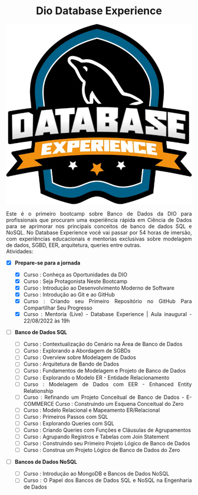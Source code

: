 <h1><center>Dio Database Experience</center></h1>

![](7df7e300-b035-4b09-a7ad-34d1cb18f9a6.png)

<div class Align = "justify"> Este é o primeiro bootcamp sobre Banco de Dados da DIO para profissionais que procuram uma experiência rápida em Ciência de Dados para se aprimorar nos principais conceitos de banco de dados SQL e NoSQL. No Database Experience você vai passar por 54 horas de imersão, com experiências educacionais e mentorias exclusivas sobre modelagem de dados, SGBD, EER, arquitetura, queries entre outras. </div>

<div class Align = "justify">
Atividades:

- [x] **Prepare-se para a jornada**

  - [x] Curso : Conheça as Oportunidades da DIO
  - [x] Curso : Seja Protagonista Neste Bootcamp
  - [x] Curso : Introdução ao Desenvolvimento Moderno de Software
  - [x] Curso : Introdução ao Git e ao GitHub
  - [x] Curso : Criando seu Primeiro Repositório no GitHub Para Compartilhar Seu Progresso
  - [x] Curso : Mentoria (Live) - Database Experience | Aula inaugural - 22/08/2022 às 19h

- [ ] **Banco de Dados SQL**

  - [ ] Curso : Contextualização do Cenário na  Área de Banco de Dados
  - [ ] Curso : Explorando a Abordagem de SGBDs
  - [ ] Curso : Overview sobre Modelagem de Dados
  - [ ] Curso : Arquitetura de Bando de Dados
  - [ ] Curso : Fundamentos de Modelagem e Projeto de Banco de Dados
  - [ ] Curso : Explorando o Modelo ER - Entidade Relacionamento
  - [ ] Curso : Modelagem de Dados com EER - Enhanced Entity Relationship
  - [ ] Curso : Refinando um Projeto Conceitual de Banco de Dados - E-COMMERCE
  Curso : Construindo um Esquena Conceitual do Zero
  - [ ] Curso : Modelo Relacional e Mapeamento ER/Relacional
  - [ ] Curso : Primeiros Passos com SQL
  - [ ] Curso : Explorando Queries com SQL
  - [ ] Curso : Criando Queries com Funções e Cláusulas de Agrupamentos
  - [ ] Curso : Agrupando Registros e Tabelas com Join Statement
  - [ ] Curso : Construindo seu Primeiro Projeto Lógico de Banco de Dados
  - [ ] Curso : Construa um Projeto Lógico de Banco de Dados do Zero

- [ ] **Bancos de Dados NoSQL**

  - [ ] Curso : Introdução ao MongoDB e Bancos de Dados NoSQL
  - [ ] Curso : O Papel dos Bancos de Dados SQL e NoSQL na Engenharia de Dados </div>
